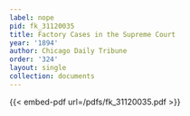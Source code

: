 ```yaml
---
label: nope
pid: fk_31120035
title: Factory Cases in the Supreme Court
year: '1894'
author: Chicago Daily Tribune
order: '324'
layout: single
collection: documents
---
```



{{< embed-pdf url=/pdfs/fk_31120035.pdf >}}